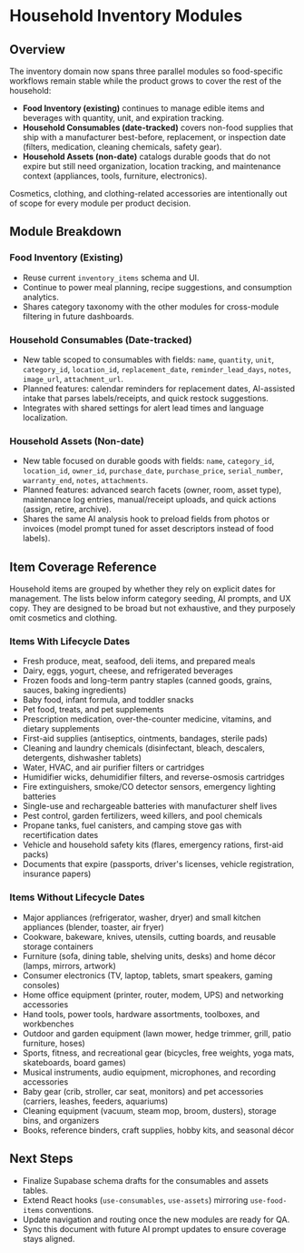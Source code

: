 # Household Inventory Modules

## Overview
The inventory domain now spans three parallel modules so food-specific workflows remain stable while the product grows to cover the rest of the household:
- **Food Inventory (existing)** continues to manage edible items and beverages with quantity, unit, and expiration tracking.
- **Household Consumables (date-tracked)** covers non-food supplies that ship with a manufacturer best-before, replacement, or inspection date (filters, medication, cleaning chemicals, safety gear).
- **Household Assets (non-date)** catalogs durable goods that do not expire but still need organization, location tracking, and maintenance context (appliances, tools, furniture, electronics).

Cosmetics, clothing, and clothing-related accessories are intentionally out of scope for every module per product decision.

## Module Breakdown
### Food Inventory (Existing)
- Reuse current `inventory_items` schema and UI.
- Continue to power meal planning, recipe suggestions, and consumption analytics.
- Shares category taxonomy with the other modules for cross-module filtering in future dashboards.

### Household Consumables (Date-tracked)
- New table scoped to consumables with fields: `name`, `quantity`, `unit`, `category_id`, `location_id`, `replacement_date`, `reminder_lead_days`, `notes`, `image_url`, `attachment_url`.
- Planned features: calendar reminders for replacement dates, AI-assisted intake that parses labels/receipts, and quick restock suggestions.
- Integrates with shared settings for alert lead times and language localization.

### Household Assets (Non-date)
- New table focused on durable goods with fields: `name`, `category_id`, `location_id`, `owner_id`, `purchase_date`, `purchase_price`, `serial_number`, `warranty_end`, `notes`, `attachments`.
- Planned features: advanced search facets (owner, room, asset type), maintenance log entries, manual/receipt uploads, and quick actions (assign, retire, archive).
- Shares the same AI analysis hook to preload fields from photos or invoices (model prompt tuned for asset descriptors instead of food labels).

## Item Coverage Reference
Household items are grouped by whether they rely on explicit dates for management. The lists below inform category seeding, AI prompts, and UX copy. They are designed to be broad but not exhaustive, and they purposely omit cosmetics and clothing.

### Items With Lifecycle Dates
- Fresh produce, meat, seafood, deli items, and prepared meals
- Dairy, eggs, yogurt, cheese, and refrigerated beverages
- Frozen foods and long-term pantry staples (canned goods, grains, sauces, baking ingredients)
- Baby food, infant formula, and toddler snacks
- Pet food, treats, and pet supplements
- Prescription medication, over-the-counter medicine, vitamins, and dietary supplements
- First-aid supplies (antiseptics, ointments, bandages, sterile pads)
- Cleaning and laundry chemicals (disinfectant, bleach, descalers, detergents, dishwasher tablets)
- Water, HVAC, and air purifier filters or cartridges
- Humidifier wicks, dehumidifier filters, and reverse-osmosis cartridges
- Fire extinguishers, smoke/CO detector sensors, emergency lighting batteries
- Single-use and rechargeable batteries with manufacturer shelf lives
- Pest control, garden fertilizers, weed killers, and pool chemicals
- Propane tanks, fuel canisters, and camping stove gas with recertification dates
- Vehicle and household safety kits (flares, emergency rations, first-aid packs)
- Documents that expire (passports, driver's licenses, vehicle registration, insurance papers)

### Items Without Lifecycle Dates
- Major appliances (refrigerator, washer, dryer) and small kitchen appliances (blender, toaster, air fryer)
- Cookware, bakeware, knives, utensils, cutting boards, and reusable storage containers
- Furniture (sofa, dining table, shelving units, desks) and home décor (lamps, mirrors, artwork)
- Consumer electronics (TV, laptop, tablets, smart speakers, gaming consoles)
- Home office equipment (printer, router, modem, UPS) and networking accessories
- Hand tools, power tools, hardware assortments, toolboxes, and workbenches
- Outdoor and garden equipment (lawn mower, hedge trimmer, grill, patio furniture, hoses)
- Sports, fitness, and recreational gear (bicycles, free weights, yoga mats, skateboards, board games)
- Musical instruments, audio equipment, microphones, and recording accessories
- Baby gear (crib, stroller, car seat, monitors) and pet accessories (carriers, leashes, feeders, aquariums)
- Cleaning equipment (vacuum, steam mop, broom, dusters), storage bins, and organizers
- Books, reference binders, craft supplies, hobby kits, and seasonal décor

## Next Steps
- Finalize Supabase schema drafts for the consumables and assets tables.
- Extend React hooks (`use-consumables`, `use-assets`) mirroring `use-food-items` conventions.
- Update navigation and routing once the new modules are ready for QA.
- Sync this document with future AI prompt updates to ensure coverage stays aligned.
